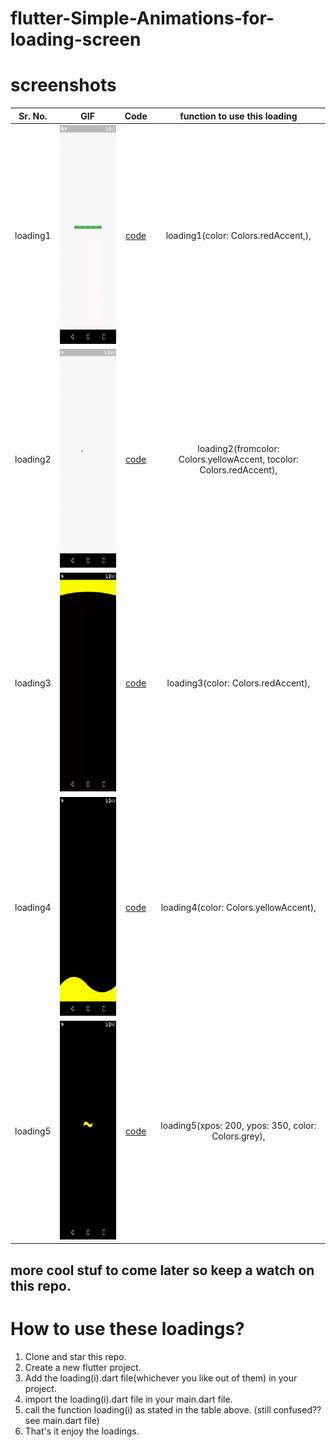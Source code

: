 # flutter-Simple-Animations-for-loading-screen

# screenshots
|Sr. No. |GIF |Code| function to use this loading|
:----------:|:-----------:|:-------------:|:------------:
loading1 |<img src="https://github.com/Tushargupta9800/flutter-Simple-Animations-for-loading-screen/blob/master/screenshot/loading1.gif" height="350em" />|[code](https://github.com/Tushargupta9800/flutter-Simple-Animations-for-loading-screen/blob/master/loading1.dart) | loading1(color: Colors.redAccent,),
| loading2 | <img src="https://github.com/Tushargupta9800/flutter-Simple-Animations-for-loading-screen/blob/master/screenshot/loading2.gif" height="350em" /> | [code](https://github.com/Tushargupta9800/flutter-Simple-Animations-for-loading-screen/blob/master/loading2.dart) |  loading2(fromcolor: Colors.yellowAccent, tocolor: Colors.redAccent),
| loading3 | <img src="https://github.com/Tushargupta9800/flutter-Simple-Animations-for-loading-screen/blob/master/screenshot/loading3.gif" height="350em" /> | [code](https://github.com/Tushargupta9800/flutter-Simple-Animations-for-loading-screen/blob/master/loading3.dart) | loading3(color: Colors.redAccent),
| loading4 | <img src="https://github.com/Tushargupta9800/flutter-Simple-Animations-for-loading-screen/blob/master/screenshot/loading4.gif" height="350em" /> | [code](https://github.com/Tushargupta9800/flutter-Simple-Animations-for-loading-screen/blob/master/loading4.dart) | loading4(color: Colors.yellowAccent),
| loading5 | <img src="https://github.com/Tushargupta9800/flutter-Simple-Animations-for-loading-screen/blob/master/screenshot/loading5.gif" height="350em" /> | [code](https://github.com/Tushargupta9800/flutter-Simple-Animations-for-loading-screen/blob/master/loading5.dart) | loading5(xpos: 200, ypos: 350, color: Colors.grey),


## more cool stuf to come later so keep a watch on this repo.

# How to use these loadings?
1) Clone and star this repo.
2) Create a new flutter project.
3) Add the loading(i).dart file(whichever you like out of them) in your project.
4) import the loading(i).dart file in your main.dart file.
5) call the function loading(i) as stated in the table above. (still confused?? see main.dart file)
6) That's it enjoy the loadings.
